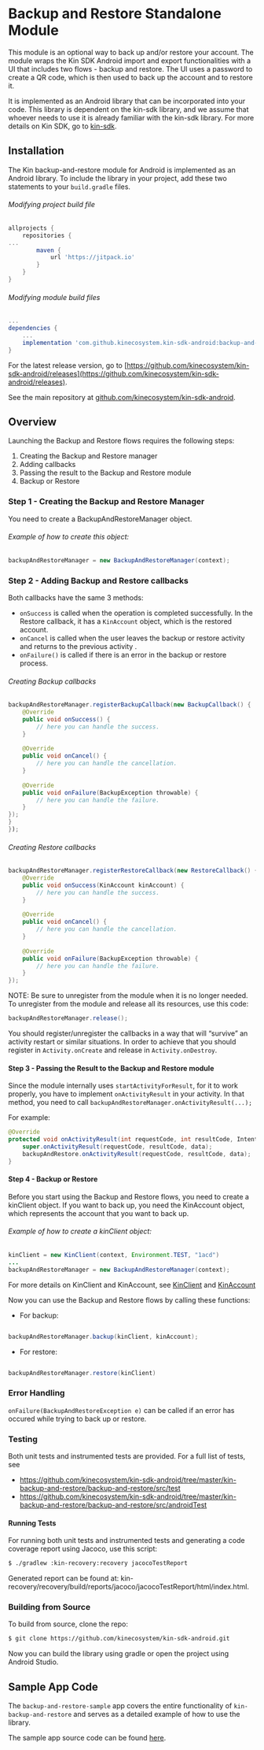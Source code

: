 # Backup and Restore Standalone Module

This module is an optional way to back up and/or restore your account.
The module wraps the Kin SDK Android import and export functionalities with a UI that includes two flows - backup and restore.
The UI uses a password to create a QR code, which is then used to back up the account and to restore it.

It is implemented as an Android library that can be incorporated into your code.
This library is dependent on the kin-sdk library, and we assume that whoever needs to use it is already familiar with the kin-sdk library.
For more details on Kin SDK, go to [kin-sdk](https://github.com/kinecosystem/kin-sdk-android/tree/master/kin-sdk).

## Installation

The Kin backup-and-restore module for Android is implemented as an Android library.
To include the library in your project, add these two statements to your `build.gradle` files.

###### Modifying project build file

```gradle
allprojects {
    repositories {
...
        maven {
            url 'https://jitpack.io'
        }
    }
}
```
###### Modifying module build files

```gradle
...
dependencies {
    ...
    implementation 'com.github.kinecosystem.kin-sdk-android:backup-and-restore:<latest release>'
}
```

For the latest release version, go to [https://github.com/kinecosystem/kin-sdk-android/releases](https://github.com/kinecosystem/kin-sdk-android/releases).

See the main repository at [github.com/kinecosystem/kin-sdk-android](https://github.com/kinecosystem/kin-sdk-android).


## Overview

Launching the Backup and Restore flows requires the following steps:

1. Creating the Backup and Restore manager
2. Adding callbacks
3. Passing the result to the Backup and Restore module
4. Backup or Restore

### Step 1 - Creating the Backup and Restore Manager

You need to create a BackupAndRestoreManager object.
###### Example of how to create this object:

```java
backupAndRestoreManager = new BackupAndRestoreManager(context);
```

### Step 2 - Adding Backup and Restore callbacks

Both callbacks have the same 3 methods:
 - `onSuccess` is called when the operation is completed successfully. In the Restore callback, it has a `KinAccount` object, which is the restored account.
- `onCancel` is called when the user leaves the backup or restore activity and returns to the previous activity .
- `onFailure()` is called if there is an error in the backup or restore process.
###### Creating Backup callbacks
```java
backupAndRestoreManager.registerBackupCallback(new BackupCallback() {
    @Override
    public void onSuccess() {
        // here you can handle the success.
    }
    
    @Override
    public void onCancel() {
        // here you can handle the cancellation.
    }
    
    @Override
    public void onFailure(BackupException throwable) {
        // here you can handle the failure.
    }
});
}
});
```
###### Creating Restore callbacks
```java  
backupAndRestoreManager.registerRestoreCallback(new RestoreCallback() {
    @Override
    public void onSuccess(KinAccount kinAccount) {
        // here you can handle the success.
    }
    
    @Override
    public void onCancel() {
        // here you can handle the cancellation.
    }
    
    @Override
    public void onFailure(BackupException throwable) {
        // here you can handle the failure.
    }
});
```

NOTE:
Be sure to unregister from the module when it is no longer needed.
To unregister from the module and release all its resources, use this code:


```java 
backupAndRestoreManager.release();
``` 
You should register/unregister the callbacks in a way that will “survive” an activity restart or similar situations.
In order to achieve that you should register in `Activity.onCreate` and release in `Activity.onDestroy`.

#### Step 3 - Passing the Result to the Backup and Restore module

Since the module internally uses `startActivityForResult`, for it to work properly, you have to implement `onActivityResult` in your activity. In that method, you need to call
`backupAndRestoreManager.onActivityResult(...);`

For example:
```java 
@Override
protected void onActivityResult(int requestCode, int resultCode, Intent data) {
    super.onActivityResult(requestCode, resultCode, data);
    backupAndRestore.onActivityResult(requestCode, resultCode, data);
}
```

#### Step 4 - Backup or Restore
Before you start using the Backup and Restore flows, you need to create a kinClient object.
If you want to back up, you need the KinAccount object, which represents the account that you want to back up.
###### Example of how to create a kinClient object:

```java
kinClient = new KinClient(context, Environment.TEST, "1acd")
...
backupAndRestoreManager = new BackupAndRestoreManager(context);
```
For more details on KinClient and KinAccount, see [KinClient](https://kinecosystem.github.io/kin-website-docs/docs/documentation/android-sdk#accessing-the-kin-blockchain)
and [KinAccount](https://kinecosystem.github.io/kin-website-docs/docs/documentation/android-sdk#creating-and-retrieving-a-kin-account)

Now you can use the Backup and Restore flows by calling these functions:

- For backup:
```java 

backupAndRestoreManager.backup(kinClient, kinAccount);

```
- For restore:
```java 

backupAndRestoreManager.restore(kinClient)
```
### Error Handling

`onFailure(BackupAndRestoreException e)` can be called if an error has occured while trying to back up or restore.

### Testing

Both unit tests and instrumented tests are provided.
For a full list of tests, see

- https://github.com/kinecosystem/kin-sdk-android/tree/master/kin-backup-and-restore/backup-and-restore/src/test
- https://github.com/kinecosystem/kin-sdk-android/tree/master/kin-backup-and-restore/backup-and-restore/src/androidTest


#### Running Tests

For running both unit tests and instrumented tests and generating a code coverage report using Jacoco, use this script:
```bash
$ ./gradlew :kin-recovery:recovery jacocoTestReport
```

Generated report can be found at:
kin-recovery/recovery/build/reports/jacoco/jacocoTestReport/html/index.html.

### Building from Source

To build from source, clone the repo:

```bash
$ git clone https://github.com/kinecosystem/kin-sdk-android.git
```
Now you can build the library using gradle or open the project using Android Studio.

## Sample App Code

The `backup-and-restore-sample` app covers the entire functionality of `kin-backup-and-restore` and serves as a detailed example of how to use the library.

The sample app source code can be found [here](https://github.com/kinecosystem/kin-sdk-android/tree/master/kin-backup-and-restore/backup-and-restore-sample/).
